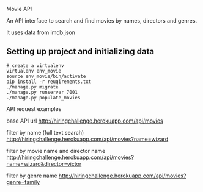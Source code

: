 Movie API

An API interface to search and find movies by names, directors and genres.

It uses data from imdb.json

## Setting up project and initializing data
```
# create a virtualenv 
virtualenv env_movie
source env_movie/bin/activate
pip install -r reuqirements.txt
./manage.py migrate
./manage.py runserver 7001
./manage.py populate_movies
```


API request examples

base API url
http://hiringchallenge.herokuapp.com/api/movies

filter by name (full text search)
http://hiringchallenge.herokuapp.com/api/movies?name=wizard

filter by movie name and director name
http://hiringchallenge.herokuapp.com/api/movies?name=wizard&director=victor

filter by genre name
http://hiringchallenge.herokuapp.com/api/movies?genre=family
